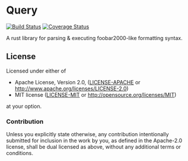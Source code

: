 # Query

[![Build Status](https://travis-ci.org/lithium-player/query.svg?branch=master)](https://travis-ci.org/lithium-player/query)
[![Coverage Status](https://coveralls.io/repos/github/lithium-player/query/badge.svg?branch=master)](https://coveralls.io/github/lithium-player/query?branch=master)

A rust library for parsing & executing foobar2000-like formatting syntax.

## License

Licensed under either of

 * Apache License, Version 2.0, ([LICENSE-APACHE](LICENSE-APACHE) or http://www.apache.org/licenses/LICENSE-2.0)
 * MIT license ([LICENSE-MIT](LICENSE-MIT) or http://opensource.org/licenses/MIT)

at your option.

### Contribution

Unless you explicitly state otherwise, any contribution intentionally submitted
for inclusion in the work by you, as defined in the Apache-2.0 license, shall be dual licensed as above, without any
additional terms or conditions.
